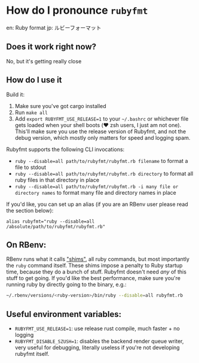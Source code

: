 # How do I pronounce `rubyfmt`
en: Ruby format
jp: ルビーフォーマット

## Does it work right now?

No, but it's getting really close

## How do I use it

Build it:
1. Make sure you've got cargo installed
2. Run `make all`
3. Add `export RUBYFMT_USE_RELEASE=1` to your `~/.bashrc` or whichever file gets
   loaded when your shell boots (❤️ zsh users, I just am not one). This'll make
   sure you use the release version of Rubyfmt, and not the debug version, which
   mostly only matters for speed and logging spam.

Rubyfmt supports the following CLI invocations:

* `ruby --disable=all path/to/rubyfmt/rubyfmt.rb filename` to format a file to
  stdout
* `ruby --disable=all path/to/rubyfmt/rubyfmt.rb directory` to format all ruby
  files in that directory in place
* `ruby --disable=all path/to/rubyfmt/rubyfmt.rb -i many file or directory names`
  to format many file and directory names in place


If you'd like, you can set up an alias (if you are an RBenv user please read
the section below):

```
alias rubyfmt="ruby --disable=all /absolute/path/to/rubyfmt/rubyfmt.rb"
```

## On RBenv:

RBenv runs what it calls ["shims"](https://github.com/rbenv/rbenv#understanding-shims),
all ruby commands, but most importantly the `ruby` command itself. These
shims impose a penalty to Ruby startup time, because they do a bunch of stuff.
Rubyfmt doesn't need *any* of this stuff to get going. If you'd like the
best performance, make sure you're running ruby by directly going to the binary,
e.g.:

```bash
~/.rbenv/versions/<ruby-version>/bin/ruby --disable=all rubyfmt.rb
```

## Useful environment variables:

* `RUBYFMT_USE_RELEASE=1`: use release rust compile, much faster + no logging
* `RUBYFMT_DISABLE_SZUSH=1`: disables the backend render queue writer,
  very useful for debugging, literally useless if you're not developing rubyfmt
  itself.
